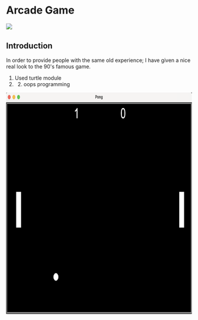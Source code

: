 # Arcade Game

[![](https://img.shields.io/badge/Python-FFD43B?style=for-the-badge&logo=python&logoColor=darkgreen)](https://www.python.org) 

## Introduction 

  
In order to provide people with the same old experience; I have given a nice real look to the 90's famous game. 

1. Used turtle module
2. 2. oops programming

<img src = "https://github.com/SyeedaKudhsia8/Arcade_Game/blob/main/Arcade%20Game.png" width = 1000 height = "600"/>



